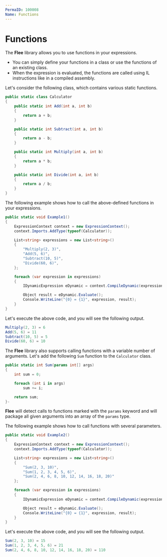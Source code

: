 ```yaml
---
PermaID: 100008
Name: Functions
---
```


# Functions

The **Flee** library allows you to use functions in your expressions. 

 - You can simply define your functions in a class or use the functions of an existing class. 
 - When the expression is evaluated, the functions are called using IL instructions like in a compiled assembly.

Let's consider the following class, which contains various static functions.

```csharp
public static class Calculator
{
    public static int Add(int a, int b)
    {
        return a + b;
    }

    public static int Subtract(int a, int b)
    {
        return a - b;
    }

    public static int Multiply(int a, int b)
    {
        return a * b;
    }

    public static int Divide(int a, int b)
    {
        return a / b;
    }
}
```

The following example shows how to call the above-defined functions in your expressions.

```csharp
public static void Example1()
{
    ExpressionContext context = new ExpressionContext();
    context.Imports.AddType(typeof(Calculator));

    List<string> expressions = new List<string>()
    {
        "Multiply(2, 3)",
        "Add(5, 6)",
        "Subtract(10, 5)",
        "Divide(60, 6)",
    };

    foreach (var expression in expressions)
    {
        IDynamicExpression eDynamic = context.CompileDynamic(expression);

        Object result = eDynamic.Evaluate();
        Console.WriteLine("{0} = {1}", expression, result);
    }
}
```

Let's execute the above code, and you will see the following output.

```csharp
Multiply(2, 3) = 6
Add(5, 6) = 11
Subtract(10, 5) = 5
Divide(60, 6) = 10
```

The **Flee** library also supports calling functions with a variable number of arguments. Let's add the following `Sum` function to the `Calculator` class.

```csharp
public static int Sum(params int[] args)
{
    int sum = 0;

    foreach (int i in args)
        sum += i;

    return sum;
}-
```

**Flee** will detect calls to functions marked with the `params` keyword and will package all given arguments into an array of the `params` type.

The following example shows how to call functions with several parameters.

```csharp
public static void Example2()
{
    ExpressionContext context = new ExpressionContext();
    context.Imports.AddType(typeof(Calculator));

    List<string> expressions = new List<string>()
    {
        "Sum(2, 3, 10)",
        "Sum(1, 2, 3, 4, 5, 6)",
        "Sum(2, 4, 6, 8, 10, 12, 14, 16, 18, 20)"
    };

    foreach (var expression in expressions)
    {
        IDynamicExpression eDynamic = context.CompileDynamic(expression);

        Object result = eDynamic.Evaluate();
        Console.WriteLine("{0} = {1}", expression, result);
    }
}
```

Let's execute the above code, and you will see the following output.

```csharp
Sum(2, 3, 10) = 15
Sum(1, 2, 3, 4, 5, 6) = 21
Sum(2, 4, 6, 8, 10, 12, 14, 16, 18, 20) = 110
```
